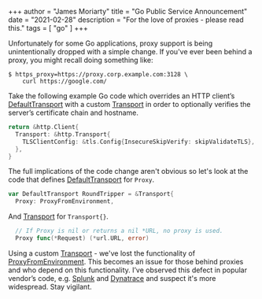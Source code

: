 +++
author = "James Moriarty"
title = "Go Public Service Announcement"
date = "2021-02-28"
description = "For the love of proxies - please read this."
tags = [
  "go"
]
+++

Unfortunately for some Go applications, proxy support is being unintentionally dropped with a simple change. If you've ever been behind a proxy, you might recall doing something like:

```
$ https_proxy=https://proxy.corp.example.com:3128 \
    curl https://google.com/
```

Take the following example Go code which overrides an HTTP client’s [DefaultTransport](https://golang.org/src/net/http/transport.go) with a custom [Transport](https://golang.org/src/net/http/transport.go) in order to optionally verifies the server’s certificate chain and hostname.

```go
return &http.Client{
  Transport: &http.Transport{
    TLSClientConfig: &tls.Config{InsecureSkipVerify: skipValidateTLS},
  },
}
```

The full implications of the code change aren't obvious so let's look at the code that defines [DefaultTransport](https://golang.org/src/net/http/transport.go) for `Proxy`.

```go
var DefaultTransport RoundTripper = &Transport{
  Proxy: ProxyFromEnvironment,
```

And [Transport](https://golang.org/src/net/http/transport.go) for `Transport{}`.

```go
  // If Proxy is nil or returns a nil *URL, no proxy is used.
  Proxy func(*Request) (*url.URL, error)
```

Using a custom [Transport](https://golang.org/src/net/http/transport.go) - we've lost the functionality of [ProxyFromEnvironment](https://golang.org/src/net/http/transport.go?s=16634:16691#L427). This becomes an issue for those behind proxies and who depend on this functionality. I’ve observed this defect in popular vendor’s code, e.g. [Splunk](https://github.com/splunk/terraform-provider-splunk/commit/db4b03158b1bdfff09d911ab3a8ae09bd3bfad98) and [Dynatrace](https://github.com/Dynatrace/dynatrace-oneagent-operator/commit/a7b8d1a93920aaeb4239bc166cd25a184ffb0385#diff-4646a4f3b1c8bd9f12c17882703cd1bebbcc8fe28819157d8be73ee01d33cccdR141) and suspect it's more widespread. Stay vigilant.
